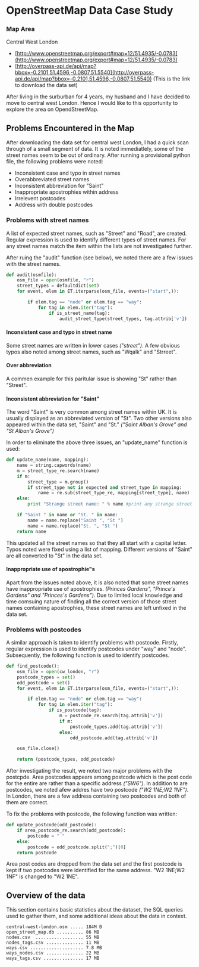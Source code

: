 # OpenStreetMap Data Case Study

### Map Area
Central West London
- [http://www.openstreetmap.org/export#map=12/51.4935/-0.0783](http://www.openstreetmap.org/export#map=12/51.4935/-0.0783)
- [http://overpass-api.de/api/map?bbox=-0.2101,51.4596,-0.0807,51.5540](http://overpass-api.de/api/map?bbox=-0.2101,51.4596,-0.0807,51.5540) (This is the link to download the data set)

After living in the surburban for 4 years, my husband and I have decided to move to central west London. Hence I would like to this opportunity to explore the area on OpendStreetMap.




## Problems Encountered in the Map
After downloading the data set for central west London, I had a quick scan through of a small segment of data. It is noted immediatlely, some of the street names seem to be out of ordinary.  After running a provisional python file, the following problems were noted:

- Inconsistent case and typo in street names
- Over­abbreviated street names 
- Inconsistent abbreviation for "Saint"
- Inappropriate apostrophies within address
- Irrelevent postcodes
- Address with double postcodes

### Problems with street names
A list of expected street names, such as "Street" and "Road", are created. Regular expression is used to identify different types of street names. For any street names match the item within the lists are not investigated further.  

After ruing the "audit" function (see below), we noted there are a few issues with the street names.
```python
def audit(osmfile):
    osm_file = open(osmfile, "r")
    street_types = defaultdict(set)
    for event, elem in ET.iterparse(osm_file, events=("start",)):

        if elem.tag == "node" or elem.tag == "way":
            for tag in elem.iter("tag"):
                if is_street_name(tag):
                    audit_street_type(street_types, tag.attrib['v'])
```

#### Inconsistent case and typo in street name
Some street names are written in lower cases *("street")*. A few obvious typos also noted among street names, such as "Wqalk" and "Strreet".

#### Over abbreviation
A commen example for this paritular issue is showing "St" rather than "Street".

#### Inconsistent abbreviation for "Saint"
The word "Saint" is very common among street names within UK. It is usually displayed as an abbreviated version of "St". Two other versions also appeared within the data set, "Saint" and "St." *("Saint Alban's Grove" and "St Alban's Grove")*

In order to eliminate the above three issues, an "update_name" function is used:
```python
def update_name(name, mapping):
    name = string.capwords(name) 
    m = street_type_re.search(name)
    if m:
        street_type = m.group()
        if street_type not in expected and street_type in mapping:
            name = re.sub(street_type_re, mapping[street_type], name)
    else:
        print "Strange street name: " % name #print any strange street name does not match the regular expression

    if "Saint " in name or "St. " in name: 
        name = name.replace("Saint ", "St ")
        name = name.replace("St. ", "St ")
    return name
```

This updated all the street names so that they all start with a capital letter. Typos noted were fixed using a list of mapping. Different versions of "Saint" are all converted to "St" in the data set.

#### Inappropriate use of apostrophie"s
Apart from the issues noted above, it is also noted that some street names have inappropriate use of apostrophies. *(Princes Gardens", "Prince's Gardens" and "Princes's Gardens")*. Due to limited local knowledge and time comsuing nature of finding all the correct version of those street names containing apostrophies, these street names are left unfixed in the data set.


### Problems with postcodes
A similar approach is taken to identify problems with postcode. Firstly, regular expression is used to identify postcodes under "way" and "node". Subsequently, the following function is used to identify postcodes.

```python
def find_postcode():
    osm_file = open(cw_london, "r")
    postcode_types = set()
    odd_postcode = set()
    for event, elem in ET.iterparse(osm_file, events=("start",)):

        if elem.tag == "node" or elem.tag == "way":
            for tag in elem.iter("tag"):
                if is_postcode(tag):
                    m = postcode_re.search(tag.attrib['v'])
                    if m:
                        postcode_types.add(tag.attrib['v'])  
                    else:
                        odd_postcode.add(tag.attrib['v'])

    osm_file.close()

    return (postcode_types, odd_postcode)
```

After investigating the result, we noted two major problems with the postcpde. Area postcodes appears among postcode which is the post code for the entire are rather than a specific address *("SW6")*. In addition to are postcodes, we noted afew addres have two postcode *("W2 1NE;W2 1NF")*. In London, there are a few address containing two postcodes and both of them are correct. 

To fix the problems with postcode, the following function was written:
```python
def update_postcode(odd_postcode):
    if area_postcode_re.search(odd_postcode):
        postcode = " "
    else:
        postcode = odd_postcode.split(";")[0]
    return postcode
```

Area post codes are dropped from the data set and the first postcode is kept if two postcodes were identified for the same address. "W2 1NE;W2 1NF" is changed to "W2 1NE".




## Overview of the data
This section contains basic statistics about the dataset, the SQL queries used to gather them, and some additional ideas about the data in context.

```
central-west-london.osm ..... 184M B
open_street_map.db .......... 86 MB
nodes.csv  .................. 55 MB
nodes_tags.csv .............. 11 MB
ways.csv .................... 7.8 MB
ways_nodes.csv .............. 22 MB
ways_tags.csv ............... 17 MB
```
